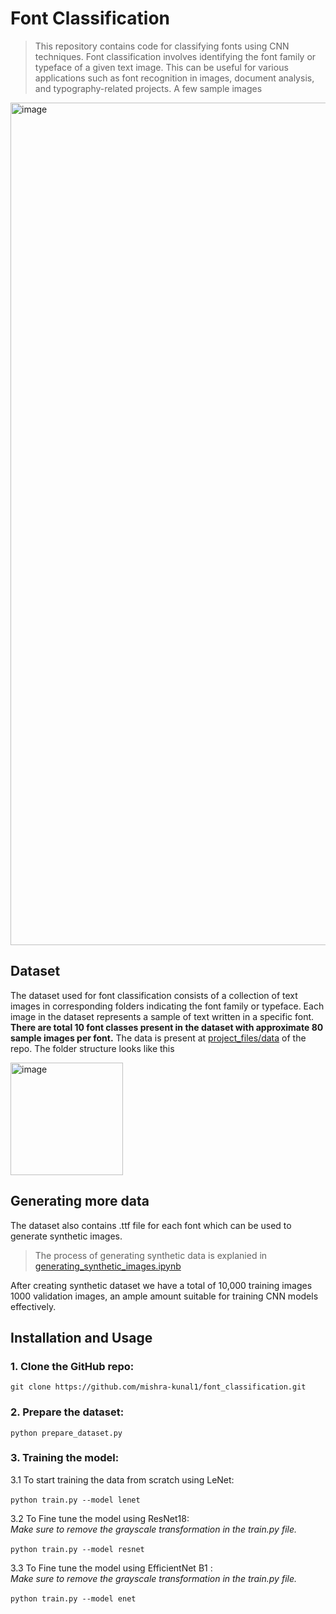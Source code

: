 # Font Classification

> This repository contains code for classifying fonts using CNN techniques. Font classification involves identifying the font family or typeface of a given text image. This can be useful for various applications such as font recognition in images, document analysis, and typography-related projects. A few sample images

<img width="1348" alt="image" src="https://github.com/mishra-kunal1/font_classification/assets/99056351/a06dc514-988d-4c86-803b-da8ab9739c00">

## Dataset
The dataset used for font classification consists of a collection of text images in corresponding folders indicating the font family or typeface. Each image in the dataset represents a sample of text written in a specific font.<br>
**There are total 10 font classes present in the dataset with approximate 80 sample images per font.**
The data is present at [project_files/data](https://github.com/mishra-kunal1/font_classification/tree/main/project_files/data) of the repo.
The folder structure looks like this 

<div align="left">
  <img width="180" alt="image" src="https://github.com/mishra-kunal1/font_classification/assets/99056351/cd7f7555-1726-4a78-aa7d-6b0837a77421">
</div>


## Generating more data

The dataset also contains .ttf file for each font which can be used to generate synthetic images.<br>

> The process of generating synthetic data is explanied in [generating_synthetic_images.ipynb](https://github.com/mishra-kunal1/font_classification/blob/main/notebooks/generating_syntetic_images.ipynb)

After creating synthetic dataset we have a total of 10,000 training images 1000 validation images, an ample amount suitable for training CNN models effectively.

## Installation and Usage

### 1. Clone the GitHub repo:<br />
   `git clone https://github.com/mishra-kunal1/font_classification.git`<br />

### 2. Prepare the dataset: <br />
   `python prepare_dataset.py`<br />

### 3. Training the model: <br />
   3.1 To start training the data from scratch using LeNet:<br />
   <br />
   `python train.py --model lenet`<br />

   3.2 To Fine tune the model using ResNet18:<br />
   *Make sure to remove the grayscale transformation in the train.py file.*<br />
   <br />
   `python train.py --model resnet`<br />
   
   3.3 To Fine tune the model using EfficientNet B1 :<br />
  *Make sure to remove the grayscale transformation in the train.py file.*<br />
   <br />
   `python train.py --model enet`<br />








